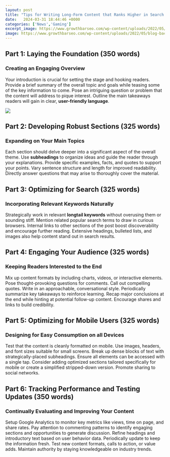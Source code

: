 ```yaml
---
layout: post
title: "Tips for Writing Long-Form Content that Ranks Higher in Search Results"
date:   2024-03-31 18:44:46 +0000
categories: ['News','Gaming']
excerpt_image: https://www.growthbarseo.com/wp-content/uploads/2022/05/blog-background-images-copy-GBS.001.jpeg
image: https://www.growthbarseo.com/wp-content/uploads/2022/05/blog-background-images-copy-GBS.001.jpeg
---
```


## Part 1: Laying the Foundation (350 words) 
### Creating an Engaging Overview
Your introduction is crucial for setting the stage and hooking readers. Provide a brief summary of the overall topic and goals while teasing some of the key information to come. Pose an intriguing question or problem that the content will address to pique interest. Outline the main takeaways readers will gain in clear, **user-friendly language**. 

![](https://cdn.shortpixel.ai/client/q_glossy,ret_img,w_768/https://www.designhill.com/design-blog/wp-content/uploads/2020/05/blog-featured-image-7-1-768x439.jpg)
## Part 2: Developing Robust Sections (325 words)
### Expanding on Your Main Topics 
Each section should delve deeper into a significant aspect of the overall theme. Use **subheadings** to organize ideas and guide the reader through your explanations. Provide specific examples, facts, and quotes to support your points. Vary sentence structure and length for improved readability. Directly answer questions that may arise to thoroughly cover the material.
## Part 3: Optimizing for Search (325 words) 
### Incorporating Relevant Keywords Naturally
Strategically work in relevant **longtail keywords** without overusing them or sounding stiff. Mention related popular search terms to draw in curious browsers. Internal links to other sections of the post boost discoverability and encourage further reading. Extensive headings, bulleted lists, and images also help content stand out in search results.
## Part 4: Engaging Your Audience (325 words)
### Keeping Readers Interested to the End  
Mix up content formats by including charts, videos, or interactive elements. Pose thought-provoking questions for comments. Call out compelling quotes. Write in an approachable, conversational style. Periodically summarize key takeaways to reinforce learning. Recap major conclusions at the end while hinting at potential follow-up content. Encourage shares and links to build credibility.
## Part 5: Optimizing for Mobile Users (325 words) 
### Designing for Easy Consumption on all Devices
Test that the content is cleanly formatted on mobile. Use images, headers, and font sizes suitable for small screens. Break up dense blocks of text with strategically-placed subheadings. Ensure all elements can be accessed with a single tap. Consider adding optimized sections tailored specifically for mobile or create a simplified stripped-down version. Promote sharing to social networks.  
## Part 6: Tracking Performance and Testing Updates (350 words)
### Continually Evaluating and Improving Your Content
Setup Google Analytics to monitor key metrics like views, time on page, and share rates. Pay attention to commenting patterns to identify engaging sections and opportunities to generate discussion. Refine headings and introductory text based on user behavior data. Periodically update to keep the information fresh. Test new content formats, calls to action, or value adds. Maintain authority by staying knowledgeable on industry trends.